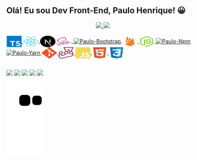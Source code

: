 ## Olá! Eu sou Dev Front-End, Paulo Henrique! 😀
<div align="center">
  <a href="https://github.com/Dev-Paulo-Henrique">
  <img height="180em" src="https://github-readme-stats.vercel.app/api?username=Dev-Paulo-Henrique&show_icons=true&theme=midnight-purple&include_all_commits=true&count_private=true&border_color=0e6&title_color=0e6&icon_color=0e6"/>
  <img height="180em" src="https://github-readme-stats.vercel.app/api/top-langs/?username=Dev-Paulo-Henrique&layout=compact&langs_count=10&theme=midnight-purple&border_color=0e6&title_color=0e6&icon_color=0e6"/>
</div>
<div style="display: inline_block"><br>
  <img align="center" alt="Paulo-Ts" height="30" width="40" src="https://raw.githubusercontent.com/devicons/devicon/master/icons/typescript/typescript-plain.svg">
  <img align="center" alt="Paulo-React" height="30" width="40" src="https://raw.githubusercontent.com/devicons/devicon/master/icons/react/react-original.svg">
  <img align="center" alt="Paulo-Next" height="30" width="40" src="https://raw.githubusercontent.com/devicons/devicon/master/icons/nextjs/nextjs-original.svg">
  <img align="center" alt="Paulo-Sass" height="30" width="40" src="https://raw.githubusercontent.com/devicons/devicon/master/icons/sass/sass-original.svg">
  <img align="center" alt="Paulo-Bootstrap" height="30" width="40" src="https://cdn.jsdelivr.net/gh/devicons/devicon/icons/bootstrap/bootstrap-plain.svg">
  <img align="center" alt="Paulo-Firebase" height="30" width="40" src="https://raw.githubusercontent.com/devicons/devicon/master/icons/firebase/firebase-plain.svg">
  <img align="center" alt="Paulo-Node" height="30" width="40" src="https://raw.githubusercontent.com/devicons/devicon/master/icons/nodejs/nodejs-original.svg">
  <img align="center" alt="Paulo-Npm" height="30" width="40" src="https://cdn.jsdelivr.net/gh/devicons/devicon/icons/npm/npm-original-wordmark.svg">
  <img align="center" alt="Paulo-Yarn" height="30" width="40" src="https://cdn.jsdelivr.net/gh/devicons/devicon/icons/yarn/yarn-original.svg">
  <img align="center" alt="Paulo-Git" height="30" width="40" src="https://raw.githubusercontent.com/devicons/devicon/master/icons/git/git-original.svg">
  <img align="center" alt="Paulo-Jest" height="30" width="40" src="https://raw.githubusercontent.com/devicons/devicon/master/icons/jest/jest-plain.svg">
  <img align="center" alt="Paulo-Js" height="30" width="40" src="https://raw.githubusercontent.com/devicons/devicon/master/icons/javascript/javascript-plain.svg">
  <img align="center" alt="Paulo-HTML" height="30" width="40" src="https://raw.githubusercontent.com/devicons/devicon/master/icons/html5/html5-original.svg">
  <img align="center" alt="Paulo-CSS" height="30" width="40" src="https://raw.githubusercontent.com/devicons/devicon/master/icons/css3/css3-original.svg">
</div>
  
  ##
 
<div> 
  <a href = "mailto:paulosantos40023081@gmail.com"><img src="https://img.shields.io/badge/-Gmail-D14836?style=for-the-badge&logo=gmail&logoColor=white" target="_blank"></a>
  <a href="https://www.linkedin.com/in/dev-paulo-henrique" target="_blank"><img src="https://img.shields.io/badge/-LinkedIn-%230077B5?style=for-the-badge&logo=linkedin&logoColor=white" target="_blank"></a> 
  <a href="https://wa.me/55081997528011" target="_blank"><img src="https://img.shields.io/badge/WhatsApp-25D366?style=for-the-badge&logo=whatsapp&logoColor=white" target="_blank"></a> 
  <a href="https://github.com/Dev-Paulo-Henrique" target="_blank"><img src="https://img.shields.io/badge/GitHub-100000?style=for-the-badge&logo=github&logoColor=white" target="_blank"></a>
  <a href="https://bitbucket.org/dev-paulo-henrique" target="_blank"><img src="https://img.shields.io/badge/Bitbucket-330F63?style=for-the-badge&logo=bitbucket&logoColor=white" target="_blank"></a>

  ![Snake animation](https://github.com/Dev-Paulo-Henrique/Dev-Paulo-Henrique/blob/output/github-contribution-grid-snake.svg)
 
</div>
